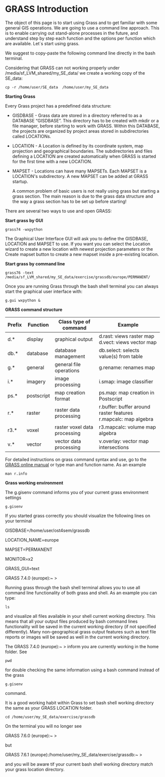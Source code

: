 # GRASS Introduction

The object of this page is to start using Grass and to get familiar with some general GIS operations. We are going to use a command line approach. This is to enable carrying out stand-alone processes in the future, and understand step by step each function and the options per function which are available. Let´s start using grass.

We suggest to copy-paste the following command line directly in the bash terminal. 

Considering that GRASS can not working properly under /media/sf_LVM_shared/my_SE_data/ we create a working copy of the SE_data:

    cp -r /home/user/SE_data  /home/user/my_SE_data

**Starting Grass**

Every Grass project has a predefined data structure:

- GISDBASE - Grass data are stored in a directory referred to as a DATABASE “GISDBASE”. This directory has to be created with mkdir or a file manager, before starting to work with GRASS. Within this DATABASE, the projects are organized by project areas stored in subdirectories called LOCATIONs.

- LOCATION - A Location is defined by its coordinate system, map projection and geographical boundaries. The subdirectories and files defining a LOCATION are created automatically when GRASS is started for the first time with a new LOCATION.

- MAPSET - Locations can have many MAPSETs. Each MAPSET is a LOCATION's subdirectory. A new MAPSET can be added at GRASS startup.

    A common problem of basic users is not really using grass but starting a grass section. The main reason is due to the grass data structure and the way a grass section has to be set up before starting!


There are several two ways to use and open GRASS: 

**Start grass by GUI**

    grass74 -wxpython

The Graphical User Interface GUI will ask you to define the GISDBASE, LOCATION and MAPSET to use. If you want you can select the Location wizard to create a new location with newest projection parameters or the Create mapset button to create a new mapset inside a pre-existing location.

**Start grass by command line**

    grass76 -text /media/sf_LVM_shared/my_SE_data/exercise/grassdb/europe/PERMANENT/

Once you are running Grass through the bash shell terminal you can always start the graphical user interface with:

    g.gui wxpython &

**GRASS command structure**


| Prefix | Function | Class type of command | Example |
|-|-|-|-|
| d.* | display | graphical output | d.rast: views raster map d.vect: views vector map |
| db.* | database | database management | db.select: selects value(s) from table |
| g.* | general | general file operations | g.rename: renames map |
| i.* | imagery | image processing | i.smap: image classifier |
| ps.* | postscript | map creation format | ps.map: map creation in Postscript |
| r.* | raster | raster data processing | r.buffer: buffer around raster features r.mapcalc: map algebra |
| r3.* | voxel | raster voxel data processing | r3.mapcalc: volume map algebra |
| v.* | vector | vector data processing | v.overlay: vector map intersections |


For detailed instructions on grass command syntax and use, go to the [GRASS online manual](https://grass.osgeo.org/learn/manuals/) or type man and function name. As an example

    man r.info

**Grass working environment**

The g.gisenv command informs you of your current grass environment settings

    g.gisenv

If you started grass correctly you should visualize the following lines on your terminal

GISDBASE=/home/user/ost4sem/grassdb

LOCATION_NAME=europe

MAPSET=PERMANENT

MONITOR=x2

GRASS_GUI=text

GRASS 7.4.0 (europe):~ > 


Running grass through the bash shell terminal allows you to use all command line functionality of both grass and shell. As an example you can type:

    ls

and visualize all files available in your shell current working directory. This means that all your output files produced by bash command lines functionality will be saved in the current working directory (if not specified differently). Many non-geographical grass output features such as text file reports or images will be saved as well in the current working directory. 

The GRASS 7.4.0 (europe):~ > inform you are currently working in the home folder. See

    pwd

for double checking the same information using a bash command instead of the grass 

    g.gisenv

command.

It is a good working habit within Grass to set bash shell working directory the same as your GRASS LOCATION folder.

    cd /home/user/my_SE_data/exercise/grassdb

On the terminal you will no longer see

GRASS 7.6.0 (europe):~ >
 
but

GRASS 7.6.1 (europe):/home/user/my_SE_data/exercise/grassdb:~ > 

and you will be aware tif your current bash shell working directory match your grass location directory.
